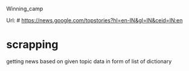 Winning_camp 

Url: # https://news.google.com/topstories?hl=en-IN&gl=IN&ceid=IN:en

# scrapping
 getting news based on given topic 
 data in form of list of dictionary

